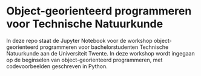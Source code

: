# Object-georienteerd programmeren voor Technische Natuurkunde
In deze repo staat de Jupyter Notebook voor de workshop object-georienteerd programmeren voor bachelorstudenten Technische Natuurkunde aan de Universiteit Twente. In deze workshop wordt ingegaan op de beginselen van object-georienteerd programmeren, met codevoorbeelden geschreven in Python.

